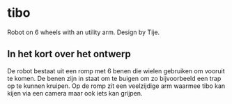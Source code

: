 # tibo
Robot on 6 wheels with an utility arm. Design by Tije.

## In het kort over het ontwerp
De robot bestaat uit een romp met 6 benen die wielen gebruiken om vooruit te komen.
De benen zijn in staat om te buigen om zo bijvoorbeeld een trap op te kunnen kruipen.
Op de romp zit een veelzijdige arm waarmee tibo kan kijen via een camera maar ook iets kan grijpen.

